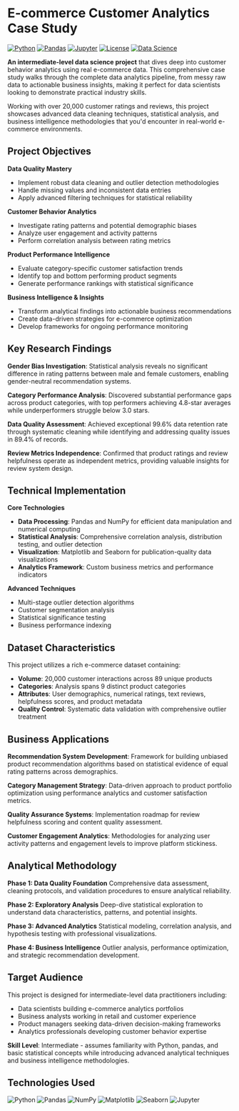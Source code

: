 # E-commerce Customer Analytics Case Study

[![Python](https://img.shields.io/badge/Python-3.8+-blue.svg)](https://www.python.org/downloads/)
[![Pandas](https://img.shields.io/badge/Pandas-1.3+-green.svg)](https://pandas.pydata.org/)
[![Jupyter](https://img.shields.io/badge/Jupyter-Notebook-orange.svg)](https://jupyter.org/)
[![License](https://img.shields.io/badge/License-MIT-yellow.svg)](LICENSE)
[![Data Science](https://img.shields.io/badge/Level-Intermediate-red.svg)](https://github.com/topics/data-science)

**An intermediate-level data science project** that dives deep into customer behavior analytics using real e-commerce data. This comprehensive case study walks through the complete data analytics pipeline, from messy raw data to actionable business insights, making it perfect for data scientists looking to demonstrate practical industry skills.

Working with over 20,000 customer ratings and reviews, this project showcases advanced data cleaning techniques, statistical analysis, and business intelligence methodologies that you'd encounter in real-world e-commerce environments.

## Project Objectives

**Data Quality Mastery**
- Implement robust data cleaning and outlier detection methodologies
- Handle missing values and inconsistent data entries
- Apply advanced filtering techniques for statistical reliability

**Customer Behavior Analytics**
- Investigate rating patterns and potential demographic biases
- Analyze user engagement and activity patterns
- Perform correlation analysis between rating metrics

**Product Performance Intelligence**
- Evaluate category-specific customer satisfaction trends
- Identify top and bottom performing product segments
- Generate performance rankings with statistical significance

**Business Intelligence & Insights**
- Transform analytical findings into actionable business recommendations
- Create data-driven strategies for e-commerce optimization
- Develop frameworks for ongoing performance monitoring

## Key Research Findings

**Gender Bias Investigation**: Statistical analysis reveals no significant difference in rating patterns between male and female customers, enabling gender-neutral recommendation systems.

**Category Performance Analysis**: Discovered substantial performance gaps across product categories, with top performers achieving 4.8-star averages while underperformers struggle below 3.0 stars.

**Data Quality Assessment**: Achieved exceptional 99.6% data retention rate through systematic cleaning while identifying and addressing quality issues in 89.4% of records.

**Review Metrics Independence**: Confirmed that product ratings and review helpfulness operate as independent metrics, providing valuable insights for review system design.

## Technical Implementation

**Core Technologies**
- **Data Processing**: Pandas and NumPy for efficient data manipulation and numerical computing
- **Statistical Analysis**: Comprehensive correlation analysis, distribution testing, and outlier detection
- **Visualization**: Matplotlib and Seaborn for publication-quality data visualizations
- **Analytics Framework**: Custom business metrics and performance indicators

**Advanced Techniques**
- Multi-stage outlier detection algorithms
- Customer segmentation analysis
- Statistical significance testing
- Business performance indexing

## Dataset Characteristics

This project utilizes a rich e-commerce dataset containing:
- **Volume**: 20,000 customer interactions across 89 unique products
- **Categories**: Analysis spans 9 distinct product categories
- **Attributes**: User demographics, numerical ratings, text reviews, helpfulness scores, and product metadata
- **Quality Control**: Systematic data validation with comprehensive outlier treatment

## Business Applications

**Recommendation System Development**: Framework for building unbiased product recommendation algorithms based on statistical evidence of equal rating patterns across demographics.

**Category Management Strategy**: Data-driven approach to product portfolio optimization using performance analytics and customer satisfaction metrics.

**Quality Assurance Systems**: Implementation roadmap for review helpfulness scoring and content quality assessment.

**Customer Engagement Analytics**: Methodologies for analyzing user activity patterns and engagement levels to improve platform stickiness.

## Analytical Methodology

**Phase 1: Data Quality Foundation**
Comprehensive data assessment, cleaning protocols, and validation procedures to ensure analytical reliability.

**Phase 2: Exploratory Analysis**
Deep-dive statistical exploration to understand data characteristics, patterns, and potential insights.

**Phase 3: Advanced Analytics**
Statistical modeling, correlation analysis, and hypothesis testing with professional visualizations.

**Phase 4: Business Intelligence**
Outlier analysis, performance optimization, and strategic recommendation development.

## Target Audience

This project is designed for intermediate-level data practitioners including:
- Data scientists building e-commerce analytics portfolios
- Business analysts working in retail and customer experience
- Product managers seeking data-driven decision-making frameworks
- Analytics professionals developing customer behavior expertise

**Skill Level**: Intermediate - assumes familiarity with Python, pandas, and basic statistical concepts while introducing advanced analytical techniques and business intelligence methodologies.

## Technologies Used

![Python](https://img.shields.io/badge/Python-Advanced-blue) ![Pandas](https://img.shields.io/badge/Pandas-Data%20Manipulation-green) ![NumPy](https://img.shields.io/badge/NumPy-Numerical%20Computing-lightblue) ![Matplotlib](https://img.shields.io/badge/Matplotlib-Visualization-red) ![Seaborn](https://img.shields.io/badge/Seaborn-Statistical%20Plots-orange) ![Jupyter](https://img.shields.io/badge/Jupyter-Interactive%20Analysis-yellow)

